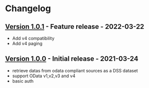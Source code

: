 # Changelog

## [Version 1.0.1](https://github.com/dataiku/dss-plugin-odata/releases/tag/v1.0.1) - Feature release - 2022-03-22

- Add v4 compatibility
- Add v4 paging

## [Version 1.0.0](https://github.com/dataiku/dss-plugin-odata/releases/tag/v1.0.0) - Initial release - 2021-03-24

- retrieve datas from odata compliant sources as a DSS dataset
- support OData v1,v2,v3 and v4
- basic auth
